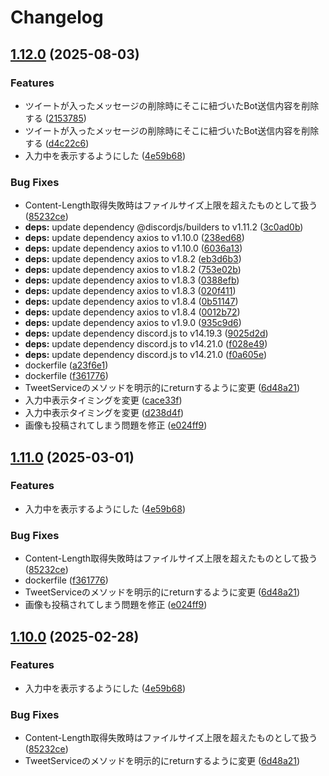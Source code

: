 # Changelog

## [1.12.0](https://github.com/t1nyb0x/discord-twitter-embed-rx/compare/v1.11.0...v1.12.0) (2025-08-03)


### Features

* ツイートが入ったメッセージの削除時にそこに紐づいたBot送信内容を削除する ([2153785](https://github.com/t1nyb0x/discord-twitter-embed-rx/commit/2153785fb284dacf5e803253e3fc09fefda367a5))
* ツイートが入ったメッセージの削除時にそこに紐づいたBot送信内容を削除する ([d4c22c6](https://github.com/t1nyb0x/discord-twitter-embed-rx/commit/d4c22c6d7a758ee4384364ef1c76de30d0fddf3c))
* 入力中を表示するようにした ([4e59b68](https://github.com/t1nyb0x/discord-twitter-embed-rx/commit/4e59b68a80bf72a903244c717fdae1652d975178))


### Bug Fixes

* Content-Length取得失敗時はファイルサイズ上限を超えたものとして扱う ([85232ce](https://github.com/t1nyb0x/discord-twitter-embed-rx/commit/85232ce401727f6ea16bd919c3d58b86283f3c0f))
* **deps:** update dependency @discordjs/builders to v1.11.2 ([3c0ad0b](https://github.com/t1nyb0x/discord-twitter-embed-rx/commit/3c0ad0b55cff281c282d2f96dd3e75e922a8284e))
* **deps:** update dependency axios to v1.10.0 ([238ed68](https://github.com/t1nyb0x/discord-twitter-embed-rx/commit/238ed68231fb0eb5f2bdc737f08cb1d7c0239b9c))
* **deps:** update dependency axios to v1.10.0 ([6036a13](https://github.com/t1nyb0x/discord-twitter-embed-rx/commit/6036a13a1d0cf3ef10f40f90ff335860c47634df))
* **deps:** update dependency axios to v1.8.2 ([eb3d6b3](https://github.com/t1nyb0x/discord-twitter-embed-rx/commit/eb3d6b32736a508a36eec43f3aa65ffaf0836f3b))
* **deps:** update dependency axios to v1.8.2 ([753e02b](https://github.com/t1nyb0x/discord-twitter-embed-rx/commit/753e02b8e4d4f0d29e73ffbca7c3a7cdfbd4f4b9))
* **deps:** update dependency axios to v1.8.3 ([0388efb](https://github.com/t1nyb0x/discord-twitter-embed-rx/commit/0388efb3df9939ab1ac4e6ddae633130c52bb3c6))
* **deps:** update dependency axios to v1.8.3 ([020f411](https://github.com/t1nyb0x/discord-twitter-embed-rx/commit/020f41172b12a58cd9b7c4aaad2383eba194de11))
* **deps:** update dependency axios to v1.8.4 ([0b51147](https://github.com/t1nyb0x/discord-twitter-embed-rx/commit/0b5114743d154ca4ddc8d59d3f442ee66741f38c))
* **deps:** update dependency axios to v1.8.4 ([0012b72](https://github.com/t1nyb0x/discord-twitter-embed-rx/commit/0012b722ff001488a83d24e6d9f1618dc4f23a59))
* **deps:** update dependency axios to v1.9.0 ([935c9d6](https://github.com/t1nyb0x/discord-twitter-embed-rx/commit/935c9d6480df4b76b034d371841556bee724232a))
* **deps:** update dependency discord.js to v14.19.3 ([9025d2d](https://github.com/t1nyb0x/discord-twitter-embed-rx/commit/9025d2d8489f0f51d19c955c131cbbaa6e0bed4d))
* **deps:** update dependency discord.js to v14.21.0 ([f028e49](https://github.com/t1nyb0x/discord-twitter-embed-rx/commit/f028e499ce0f86e39f22c6b0effdfb7937204566))
* **deps:** update dependency discord.js to v14.21.0 ([f0a605e](https://github.com/t1nyb0x/discord-twitter-embed-rx/commit/f0a605e3662d4b2c1c5b0ac540fbf82328ae3923))
* dockerfile ([a23f6e1](https://github.com/t1nyb0x/discord-twitter-embed-rx/commit/a23f6e1eaf77d7eb107cd734e5f45ba78758cffc))
* dockerfile ([f361776](https://github.com/t1nyb0x/discord-twitter-embed-rx/commit/f361776314fbb800db533369177bbeab3bc22061))
* TweetServiceのメソッドを明示的にreturnするように変更 ([6d48a21](https://github.com/t1nyb0x/discord-twitter-embed-rx/commit/6d48a21c5ab8bdef10caa8428c0bd0c8984d1292))
* 入力中表示タイミングを変更 ([cace33f](https://github.com/t1nyb0x/discord-twitter-embed-rx/commit/cace33f8aa3fd4290bd161757811ceb75fba5af5))
* 入力中表示タイミングを変更 ([d238d4f](https://github.com/t1nyb0x/discord-twitter-embed-rx/commit/d238d4f6dbffe3544d214189d20333f6bc093efc))
* 画像も投稿されてしまう問題を修正 ([e024ff9](https://github.com/t1nyb0x/discord-twitter-embed-rx/commit/e024ff91ba690cb4d4445b8fadd4ee99d4b97d2f))

## [1.11.0](https://github.com/t1nyb0x/discord-twitter-embed-rx/compare/v1.10.0...v1.11.0) (2025-03-01)


### Features

* 入力中を表示するようにした ([4e59b68](https://github.com/t1nyb0x/discord-twitter-embed-rx/commit/4e59b68a80bf72a903244c717fdae1652d975178))


### Bug Fixes

* Content-Length取得失敗時はファイルサイズ上限を超えたものとして扱う ([85232ce](https://github.com/t1nyb0x/discord-twitter-embed-rx/commit/85232ce401727f6ea16bd919c3d58b86283f3c0f))
* dockerfile ([f361776](https://github.com/t1nyb0x/discord-twitter-embed-rx/commit/f361776314fbb800db533369177bbeab3bc22061))
* TweetServiceのメソッドを明示的にreturnするように変更 ([6d48a21](https://github.com/t1nyb0x/discord-twitter-embed-rx/commit/6d48a21c5ab8bdef10caa8428c0bd0c8984d1292))
* 画像も投稿されてしまう問題を修正 ([e024ff9](https://github.com/t1nyb0x/discord-twitter-embed-rx/commit/e024ff91ba690cb4d4445b8fadd4ee99d4b97d2f))

## [1.10.0](https://github.com/t1nyb0x/discord-twitter-embed-rx/compare/v1.9.3...v1.10.0) (2025-02-28)


### Features

* 入力中を表示するようにした ([4e59b68](https://github.com/t1nyb0x/discord-twitter-embed-rx/commit/4e59b68a80bf72a903244c717fdae1652d975178))


### Bug Fixes

* Content-Length取得失敗時はファイルサイズ上限を超えたものとして扱う ([85232ce](https://github.com/t1nyb0x/discord-twitter-embed-rx/commit/85232ce401727f6ea16bd919c3d58b86283f3c0f))
* TweetServiceのメソッドを明示的にreturnするように変更 ([6d48a21](https://github.com/t1nyb0x/discord-twitter-embed-rx/commit/6d48a21c5ab8bdef10caa8428c0bd0c8984d1292))
